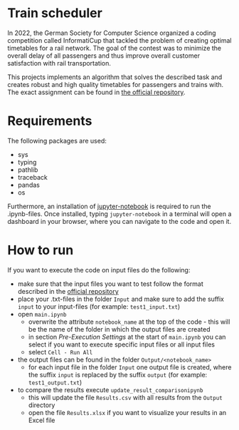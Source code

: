 # Train scheduler

In 2022, the German Society for Computer Science organized a coding competition called InformatiCup that tackled the problem of creating optimal timetables for a rail network. The goal of the contest was to minimize the overall delay of all passengers and thus improve overall customer satisfaction with rail transportation.

This projects implements an algorithm that solves the described task and creates robust and high quality timetables for passengers and trains with. The exact assignment can be found in [the official repository](https://github.com/informatiCup/informatiCup2022).

# Requirements
The following packages are used:
- sys
- typing
- pathlib
- traceback
- pandas
- os

Furthermore, an installation of [jupyter-notebook](https://jupyter.org/install) is required to run the .ipynb-files. Once installed, typing `jupyter-notebook` in a terminal will open a dashboard in your browser, where you can navigate to the code and open it.

# How to run
If you want to execute the code on input files do the following:
- make sure that the input files you want to test follow the format described in the [official repository](https://github.com/informatiCup/informatiCup2022/blob/main/informatiCup%202022%20-%20Abfahrt!.pdf)
- place your .txt-files in the folder `Input` and make sure to add the suffix `input` to your input-files (for example: `test1_input.txt`)
- open `main.ipynb`
  - overwrite the attribute `notebook_name` at the top of the code - this will be the name of the folder in which the output files are created
  - in section _Pre-Execution Settings_ at the start of `main.ipynb` you can select if you want to execute specific input files or all input files
  - select `Cell - Run All`
- the output files can be found in the folder `Output/<notebook_name>`
  - for each input file in the folder `Input` one output file is created, where the suffix `input` is replaced by the suffix `output` (for example: `test1_output.txt`)
- to compare the results execute `update_result_comparisonipynb`
  - this will update the file `Results.csv` with all results from the `Output` directory
  - open the file `Results.xlsx` if you want to visualize your results in an Excel file
